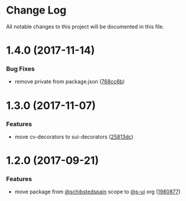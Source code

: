 # Change Log

All notable changes to this project will be documented in this file.

<a name="1.4.0"></a>
# 1.4.0 (2017-11-14)


### Bug Fixes

* remove private from package.json ([768cc6b](https://github.com/SUI-Components/sui/commit/768cc6b))



<a name="1.3.0"></a>
# 1.3.0 (2017-11-07)


### Features

* move cv-decorators to sui-decorators ([25813dc](https://github.com/SUI-Components/sui/commit/25813dc))



<a name="1.2.0"></a>
# 1.2.0 (2017-09-21)


### Features

* move package from [@schibstedspain](https://github.com/schibstedspain) scope to [@s-ui](https://github.com/s-ui) org ([1980877](https://github.com/SUI-Components/sui/commit/1980877))



